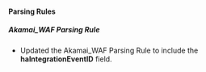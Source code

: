 #### Parsing Rules

##### Akamai_WAF Parsing Rule

- Updated the Akamai_WAF Parsing Rule to include the **haIntegrationEventID** field.